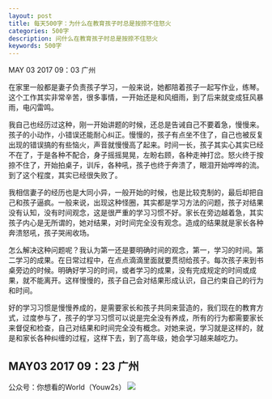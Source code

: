 ```yaml
---
layout: post
title: 每天500字：为什么在教育孩子时总是按捺不住怒火
categories: 500字
description: 问什么在教育孩子时总是按捺不住怒火
keywords: 500字
---
```


MAY 03 2017  09：03 广州

在家里一般都是妻子负责孩子学习，一般来说，她都陪着孩子一起写作业，练琴。这个工作其实非常辛苦，很多事情，一开始还是和风细雨，到了后来就变成狂风暴雨，电闪雷鸣。

我自己也经历过这种，刚一开始讲题的时候，还总是告诫自己不要着急，慢慢来。孩子的小动作，小错误还能耐心纠正。慢慢的，孩子有点坐不住了，自己也被反复出现的错误搞的有些恼火，声音就慢慢高了起来。时间一长，孩子其实心其实已经不在了，于是各种不配合，身子摇摇晃晃，左盼右顾，各种走神打岔。怒火终于按捺不住了，开始拍桌子，训斥，各种吼，孩子也终于奔溃了，眼泪开始哗哗的流。到了这个程度，其实已经很失败了。

我相信妻子的经历也是大同小异，一般开始的时候，也是比较克制的，最后却把自己和孩子逼疯。一般来说，出现这种怪圈，其实都是学习方法的问题，孩子对结果没有认知，没有时间观念，这是很严重的学习习惯不好。家长在旁边越着急，其实孩子内心是无所谓的，她对结果，对时间完全没有观念。造成的结果就是家长各种奔溃怒吼，孩子哭闹收场。

怎么解决这种问题呢？我认为第一还是要明确时间的观念，第一，学习的时间。第二学习的成果。在日常过程中，在点点滴滴里面就要贯彻给孩子。每次孩子来到书桌旁边的时候。明确好学习的时间，或者学习的成果，没有完成规定的时间或成果，就不能离开。这样慢慢的，孩子自己会对结果形成认识，自己约束自己的行为和时间。

好的学习习惯是慢慢养成的，是需要家长和孩子共同来营造的，我们现在的教育方式，过度参与了，孩子的学习习惯可以说是完全没有养成，所有的行为都需要家长来督促和检查，自己对结果和时间完全没有概念。对她来说，学习就是这样的，就是和家长各种纠缠的过程，这样下去，到了高年级，她会学习越来越吃力。

MAY03 2017  09：23 广州
---- 
公众号：你想看的World（Youw2s）
![][image-1]

[image-1]:	http://upload-images.jianshu.io/upload_images/3342594-dca1f89eba3e50ca.jpg?imageMogr2/auto-orient/strip%7CimageView2/2/w/1240